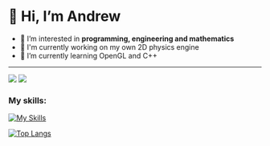 # 👋 Hi, I’m **Andrew**

- 👀 I’m interested in **programming, engineering and mathematics**
- 🔨 I'm currently working on my own 2D physics engine
- 🌱 I’m currently learning OpenGL and C++

___

![](https://komarev.com/ghpvc/?username=JustAnCore)
![](https://www.codewars.com/users/JustAnCore/badges/small)

### My skills:
[![My Skills](https://skillicons.dev/icons?i=js,jquery,html,css,ps,arduino,blender,cs,visualstudio,vscode,unity,cpp,git,github,python,latex)](https://skillicons.dev)

[![Top Langs](https://github-readme-stats.vercel.app/api/top-langs/?username=Pieceofsoil&layout=compact&hide=purebasic)](https://github.com/anuraghazra/github-readme-stats)
